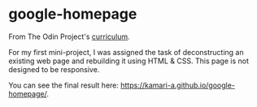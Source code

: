 # google-homepage
 From The Odin Project's [curriculum](http://www.theodinproject.com/courses/web-development-101/lessons/html-css).
 
 For my first mini-project, I was assigned the task of deconstructing an existing web page and rebuilding it using HTML & CSS. This page is not designed to be responsive.
 
 You can see the final result here: https://kamari-a.github.io/google-homepage/. 
